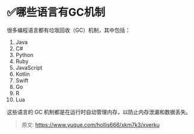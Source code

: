 # ✅哪些语言有GC机制

很多编程语言都有垃圾回收（GC）机制，其中包括：



1. Java
2. C#
3. Python
4. Ruby
5. JavaScript
6. Kotlin
7. Swift
8. Go
9. R
10. Lua



这些语言的 GC 机制都是在运行时自动管理内存，以防止内存泄漏和数据丢失。



> 原文: <https://www.yuque.com/hollis666/xkm7k3/xverku>